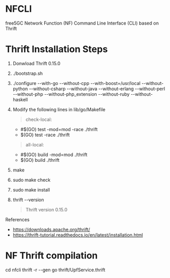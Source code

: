 # NFCLI
free5GC Network Function (NF) Command Line Interface (CLI) based on Thrift 

# Thrift Installation Steps
1) Donwload Thrift 0.15.0
2) ./bootstrap.sh
3) ./configure --with-go --without-cpp  --with-boost=/usr/local --without-python --without-csharp --without-java --without-erlang --without-perl --without-php --without-php_extension --without-ruby --without-haskell
4) Modify the following lines in lib/go/Makefile
    > check-local:
      * #$(GO) test -mod=mod -race ./thrift
      * $(GO) test -race ./thrift
        
    > all-local:
      * #$(GO) build -mod=mod ./thrift
      * $(GO) build ./thrift
5) make
6) sudo make check
7) sudo make install 
8) thrift --version
    > Thrift version 0.15.0

References
* https://downloads.apache.org/thrift/
* https://thrift-tutorial.readthedocs.io/en/latest/installation.html

# NF Thrift compilation
cd nfcli 
thrift -r --gen go thrift/UpfService.thrift
